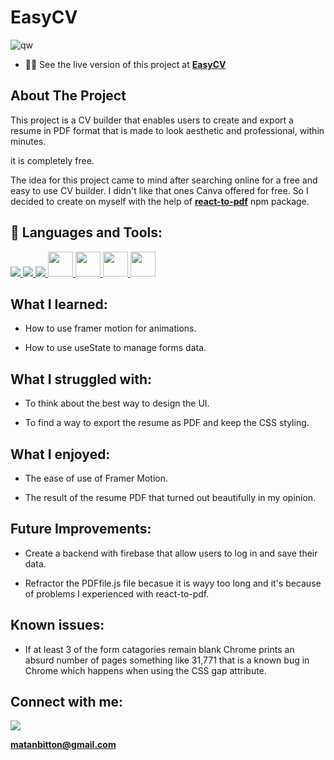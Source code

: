 # EasyCV
![qw](https://user-images.githubusercontent.com/69572698/198302336-bd288236-5b56-4117-a2cc-381da92ba949.png)

- 👨‍💻 See the live version of this project at **[EasyCV](https://matanbitton.github.io/cv-app/)**

## About The Project

This project is a CV builder that enables users to create and export a resume in PDF format that is made to look aesthetic and professional, within minutes.

it is completely free.

The idea for this project came to mind after searching online for a free and easy to use CV builder.
I didn't like that ones Canva offered for free.
So I decided to create on myself with the help of **[react-to-pdf](https://www.npmjs.com/package/react-to-pdf)** npm package.

## 🚀 Languages and Tools:

<p align="left"> 
    <a href="https://developer.mozilla.org/en-US/docs/Web/JavaScript" target="_blank"> <img src="https://img.icons8.com/color/48/000000/javascript.png"/> </a> 
    <a href="https://www.w3.org/html/" target="_blank"> <img src="https://img.icons8.com/color/48/000000/html-5.png"/> </a> 
    <a href="https://www.w3schools.com/css/" target="_blank"> <img src="https://img.icons8.com/color/48/000000/css3.png"/> </a> 
     <a href="https://reactjs.org/"> <img src="https://upload.wikimedia.org/wikipedia/commons/thumb/a/a7/React-icon.svg/2300px-React-icon.svg.png" style = "width: 40px"> </a>
       <a href="https://tailwindcss.com/"> <img src="https://upload.wikimedia.org/wikipedia/commons/thumb/d/d5/Tailwind_CSS_Logo.svg/2048px-Tailwind_CSS_Logo.svg.png" style = "width: 40px"> </a>
   <a href="https://webpack.js.org/"> <img src="https://webpack.js.org/icon-pwa-512x512.d3dae4189855b3a72ff9.png" style = "width: 40px"> </a>
   <a href="https://www.framer.com/?utm_source=google&utm_medium=adwords&utm_campaign=TW-WW-All-GS-UA-Traffic-20190326-Brand.Bmm_WW-All-GS-KEY-x-1399-Brand.Bmm-Framer" > <img src="https://pagepro.co/blog/wp-content/uploads/2020/03/framer-motion.png" style = "width: 40px"> </a>
</p>

## What I learned:

- How to use framer motion for animations.

- How to use useState to manage forms data.

## What I struggled with:

- To think about the best way to design the UI.

- To find a way to export the resume as PDF and keep the CSS styling.

## What I enjoyed:

- The ease of use of Framer Motion.

- The result of the resume PDF that turned out beautifully in my opinion.

## Future Improvements:

- Create a backend with firebase that allow users to log in and save their data.

- Refractor the PDFfile.js file becasue it is wayy too long and it's because of problems I experienced with react-to-pdf.

## Known issues:

- If at least 3 of the form catagories remain blank Chrome prints an absurd number of pages something like 31,771 that is a known bug in Chrome which happens when using the CSS gap attribute.

## Connect with me:

<p align="left">

<a href = "https://www.linkedin.com/in/matan-bitton-90a054210/"><img src="https://img.icons8.com/fluent/48/000000/linkedin.png"/></a>

**matanbitton@gmail.com**
